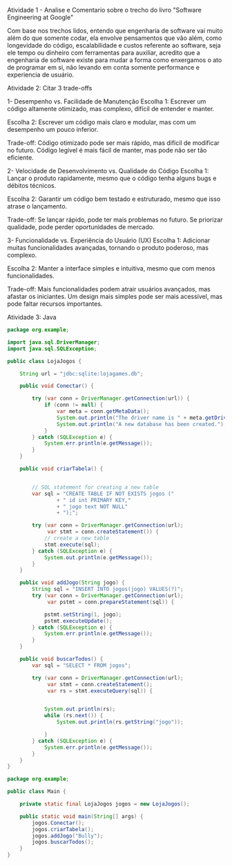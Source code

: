 Atividade 1 - Analise e Comentario sobre o trecho do livro "Software Engineering at Google"

Com base nos trechos lidos, entendo que engenharia de software vai muito além do que somente codar, ela envolve pensamentos que vão além, como longevidade do código, escalabilidade e custos referente ao software, seja ele tempo ou dinheiro com ferramentas para auxiliar, acredito que a engenharia de software existe para mudar a forma como enxergamos o ato de programar em si, não levando em conta somente performance e experiencia de usuário.


Atividade 2: Citar 3 trade-offs

1- Desempenho vs. Facilidade de Manutenção
Escolha 1: Escrever um código altamente otimizado, mas complexo, difícil de entender e manter.

Escolha 2: Escrever um código mais claro e modular, mas com um desempenho um pouco inferior.

Trade-off: Código otimizado pode ser mais rápido, mas difícil de modificar no futuro. Código legível é mais fácil de manter, mas pode não ser tão eficiente.

2- Velocidade de Desenvolvimento vs. Qualidade do Código
Escolha 1: Lançar o produto rapidamente, mesmo que o código tenha alguns bugs e débitos técnicos.

Escolha 2: Garantir um código bem testado e estruturado, mesmo que isso atrase o lançamento.

Trade-off: Se lançar rápido, pode ter mais problemas no futuro. Se priorizar qualidade, pode perder oportunidades de mercado.

3- Funcionalidade vs. Experiência do Usuário (UX)
Escolha 1: Adicionar muitas funcionalidades avançadas, tornando o produto poderoso, mas complexo.

Escolha 2: Manter a interface simples e intuitiva, mesmo que com menos funcionalidades.

Trade-off: Mais funcionalidades podem atrair usuários avançados, mas afastar os iniciantes. Um design mais simples pode ser mais acessível, mas pode faltar recursos importantes.


Atividade 3: Java
```java
package org.example;

import java.sql.DriverManager;
import java.sql.SQLException;

public class LojaJogos {

    String url = "jdbc:sqlite:lojagames.db";

    public void Conectar() {

        try (var conn = DriverManager.getConnection(url)) {
            if (conn != null) {
                var meta = conn.getMetaData();
                System.out.println("The driver name is " + meta.getDriverName());
                System.out.println("A new database has been created.");
            }
        } catch (SQLException e) {
            System.err.println(e.getMessage());
        }
    }

    public void criarTabela() {


        // SQL statement for creating a new table
        var sql = "CREATE TABLE IF NOT EXISTS jogos ("
                + "	id int PRIMARY KEY,"
                + "	jogo text NOT NULL"
                + ");";

        try (var conn = DriverManager.getConnection(url);
             var stmt = conn.createStatement()) {
            // create a new table
            stmt.execute(sql);
        } catch (SQLException e) {
            System.out.println(e.getMessage());
        }
    }

    public void addJogo(String jogo) {
        String sql = "INSERT INTO jogos(jogo) VALUES(?)";
        try (var conn = DriverManager.getConnection(url);
             var pstmt = conn.prepareStatement(sql)) {

            pstmt.setString(1, jogo);
            pstmt.executeUpdate();
        } catch (SQLException e) {
            System.err.println(e.getMessage());
        }
    }

    public void buscarTodos() {
        var sql = "SELECT * FROM jogos";

        try (var conn = DriverManager.getConnection(url);
             var stmt = conn.createStatement();
             var rs = stmt.executeQuery(sql)) {


            System.out.println(rs);
            while (rs.next()) {
                System.out.println(rs.getString("jogo"));

            }
        } catch (SQLException e) {
            System.err.println(e.getMessage());
        }
    }
}

package org.example;

public class Main {

    private static final LojaJogos jogos = new LojaJogos();

    public static void main(String[] args) {
        jogos.Conectar();
        jogos.criarTabela();
        jogos.addJogo("Bully");
        jogos.buscarTodos();
    }
}
```

